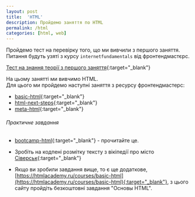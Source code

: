 ```yaml
---
layout: post
title:  'HTML'
description: Пройдемо заняття по HTML
permalink: /html
categories: [html, web]
---
```

Пройдемо тест на перевірку того, що ми вивчили з першого заняття.    
Питання будуть узяті з курсу `internetfundamentals` від фронтендмастєрс.  

[Тест на знання теорії з першого заняття](https://osvita-code.github.io/web/test/fundament.html){:target="_blank"}

На цьому занятті ми вивчимо HTML.   
Для цього ми пройдемо наступні заняття з ресурсу фронтендмастерс:

* [basic-html](https://osvita-code.github.io/intro-to-web-dev-v2/basic-html/){:target="_blank"}
* [html-next-steps](https://osvita-code.github.io/intro-to-web-dev-v2/html-next-steps/){:target="_blank"}
* [meta-html](https://osvita-code.github.io/intro-to-web-dev-v2/meta-html/){:target="_blank"}

###### Практичне завдання

* [bootcamp-html](https://osvita-code.github.io/bootcamp/html){:target="_blank"} - прочитайте це.

* Зробіть на кодпені розмітку тексту з вікіпедії про місто [Сіверськ](https://uk.wikipedia.org/wiki/%D0%A1%D1%96%D0%B2%D0%B5%D1%80%D1%81%D1%8C%D0%BA){:target="_blank"}

* Якщо ви зробили завдання вище, то є ще додаткове, [https://htmlacademy.ru/courses/basic-html](https://htmlacademy.ru/courses/basic-html){:target="_blank"}, з цього сайту пройдіть безкоштовні завдання "Основы HTML".

